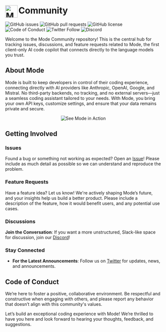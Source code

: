# <img src="https://cdn.jsdelivr.net/gh/modedevteam/mode-assets/Mode.png" alt="Mode Logo" width="40" align="left"> Community

![GitHub issues](https://img.shields.io/github/issues/modedevteam/mode-community)
![GitHub pull requests](https://img.shields.io/github/issues-pr/modedevteam/mode-community)
![GitHub license](https://img.shields.io/github/license/modedevteam/mode-community)
![Code of Conduct](https://img.shields.io/badge/Code%20of%20Conduct-Contributor%20Covenant-orange)
![Twitter Follow](https://img.shields.io/twitter/follow/modedevteam?style=social)
![Discord](https://img.shields.io/discord/1304602978497331290)

Welcome to the Mode Community repository! This is the central hub for tracking issues, discussions, and feature requests related to Mode, the first client-only AI code copilot that connects directly to the language models you trust.

## About Mode

Mode is built to keep developers in control of their coding experience, connecting directly with AI providers like Anthropic, OpenAI, Google, and Mistral. No third-party backends, no tracking, and no external servers—just a seamless coding assistant tailored to your needs. With Mode, you bring your own API keys, customize settings, and ensure that your data remains private and secure.

<div align="center">
    <img src="https://cdn.jsdelivr.net/gh/modedevteam/mode-assets/Chat.gif" alt="See Mode in Action">
</div>

## Getting Involved

### Issues
Found a bug or something not working as expected? Open an [Issue](https://github.com/modedevteam/mode-community/issues)! Please include as much detail as possible so we can understand and reproduce the problem.

### Feature Requests
Have a feature idea? Let us know! We're actively shaping Mode’s future, and your insights help us build a better product. Please include a description of the feature, how it would benefit users, and any potential use cases.

### Discussions
**Join the Conversation**: If you want a more unstructured, Slack-like space for discussion, join our [Discord](https://discord.gg/XHxbjcRM)!

### Stay Connected

- **For the Latest Announcements**: Follow us on [Twitter](https://twitter.com/modedevteam) for updates, news, and announcements.

## Code of Conduct
We’re here to foster a positive, collaborative environment. Be respectful and constructive when engaging with others, and please report any behavior that doesn’t align with this community's values.

Let’s build an exceptional coding experience with Mode! We’re thrilled to have you here and look forward to hearing your thoughts, feedback, and suggestions.
